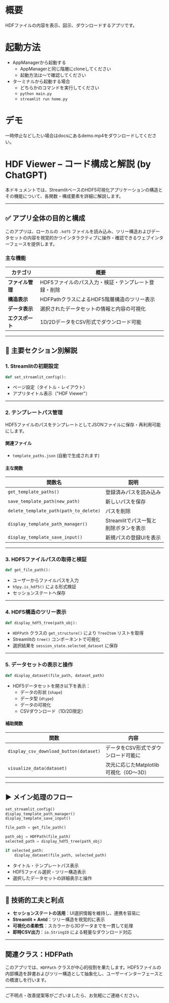 # 概要

HDFファイルの内容を表示、図示、ダウンロードするアプリです。

# 起動方法

- AppManagerから起動する
    - AppManagerと同じ階層にcloneしてください
    - 起動方法は〜で確認してください
- ターミナルから起動する場合
    - どちらかのコマンドを実行してください
    - `python main.py`
    - `streamlit run home.py`

# デモ

一時停止などしたい場合はdocsにあるdemo.mp4をダウンロードしてください。


# HDF Viewer – コード構成と解説  (by ChatGPT)

本ドキュメントでは、StreamlitベースのHDF5可視化アプリケーションの構造とその機能について、各関数・構成要素を詳細に解説します。

---

## ✅ アプリ全体の目的と構成

このアプリは、ローカルの `.hdf5` ファイルを読み込み、ツリー構造およびデータセットの内容を視覚的かつインタラクティブに操作・確認できるウェブインターフェースを提供します。

### 主な機能

| カテゴリ | 概要 |
|----------|------|
| **ファイル管理** | HDF5ファイルのパス入力・検証・テンプレート登録・削除 |
| **構造表示** | HDFPathクラスによるHDF5階層構造のツリー表示 |
| **データ表示** | 選択されたデータセットの情報と内容の可視化 |
| **エクスポート** | 1D/2DデータをCSV形式でダウンロード可能 |

---

## 📁 主要セクション別解説

### 1. Streamlitの初期設定

```python
def set_streamlit_config():
```

- ページ設定（タイトル・レイアウト）
- アプリタイトル表示（"HDF Viewer"）

---

### 2. テンプレートパス管理

HDF5ファイルのパスをテンプレートとしてJSONファイルに保存・再利用可能にします。

#### 関連ファイル

- `template_paths.json` (自動で生成されます)

#### 主な関数

| 関数名 | 説明 |
|--------|------|
| `get_template_paths()` | 登録済みパスを読み込み |
| `save_template_path(new_path)` | 新しいパスを保存 |
| `delete_template_path(path_to_delete)` | パスを削除 |
| `display_template_path_manager()` | Streamlitでパス一覧と削除ボタンを表示 |
| `display_template_save_input()` | 新規パスの登録UIを表示 |

---

### 3. HDF5ファイルパスの取得と検証

```python
def get_file_path():
```

- ユーザーからファイルパスを入力
- `h5py.is_hdf5()` による形式検証
- セッションステートへ保存

---

### 4. HDF5構造のツリー表示

```python
def display_hdf5_tree(path_obj):
```

- `HDFPath` クラスの `get_structure()` により `TreeItem` リストを取得
- Streamlitの `tree()` コンポーネントで可視化
- 選択結果を `session_state.selected_dataset` に保存

---

### 5. データセットの表示と操作

```python
def display_dataset(file_path, dataset_path)
```

- HDF5データセットを開き以下を表示：
  - データの形状 (`shape`)
  - データ型 (`dtype`)
  - データの可視化
  - CSVダウンロード（1D/2D限定）

#### 補助関数

| 関数 | 内容 |
|------|------|
| `display_csv_download_button(dataset)` | データをCSV形式でダウンロード可能に |
| `visualize_data(dataset)` | 次元に応じたMatplotlib可視化（0D〜3D） |

---

## ▶️ メイン処理のフロー

```python
set_streamlit_config()
display_template_path_manager()
display_template_save_input()

file_path = get_file_path()

path_obj = HDFPath(file_path)
selected_path = display_hdf5_tree(path_obj)

if selected_path:
    display_dataset(file_path, selected_path)
```

- タイトル・テンプレートパス表示
- HDF5ファイル選択・ツリー構造表示
- 選択したデータセットの詳細表示と操作

---

## 🧩 技術的工夫と利点

- **セッションステートの活用**：UI選択情報を維持し、連携を容易に
- **Streamlit + Antd**：ツリー構造を視覚的に表示
- **可視化の柔軟性**：スカラーから3Dデータまでを一貫して処理
- **即時CSV出力**：`io.StringIO` による軽量なダウンロード対応

---

## 関連クラス：HDFPath

このアプリでは、`HDFPath` クラスが中心的役割を果たします。HDF5ファイルの内部構造を辞書およびツリー構造として抽象化し、ユーザーインターフェースとの橋渡しを行います。

---

ご不明点・改善提案等がございましたら、お気軽にご連絡ください。
